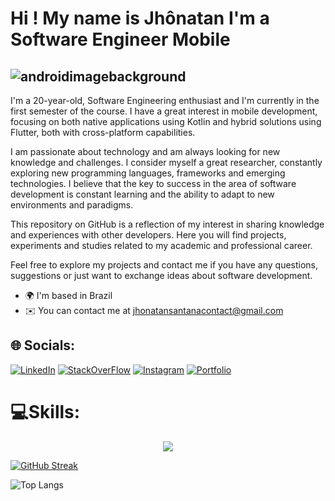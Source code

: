 
# Hi ! My name is Jhônatan I'm a Software Engineer Mobile
![androidimagebackground](https://github.com/reisdeveloper/reisdeveloper/assets/113706844/1e47519f-2796-4124-b8d2-5ad5cefd2dd0)
--------------------------------------------------------------------------------------------------------------------------------
I'm a 20-year-old, Software Engineering enthusiast and I'm currently in the first semester of the course. I have a great interest in mobile development, focusing on both native applications using Kotlin and hybrid solutions using Flutter, both with cross-platform capabilities.

I am passionate about technology and am always looking for new knowledge and challenges. I consider myself a great researcher, constantly exploring new programming languages, frameworks and emerging technologies. I believe that the key to success in the area of software development is constant learning and the ability to adapt to new environments and paradigms.

This repository on GitHub is a reflection of my interest in sharing knowledge and experiences with other developers. Here you will find projects, experiments and studies related to my academic and professional career.

Feel free to explore my projects and contact me if you have any questions, suggestions or just want to exchange ideas about software development.

* 🌍  I'm based in Brazil
* ✉️  You can contact me at jhonatansantanacontact@gmail.com

## 🌐 Socials:

[![LinkedIn](https://img.shields.io/badge/LinkedIn-0077B5?style=for-the-badge&logo=linkedin&logoColor=white)](https://www.linkedin.com/in/jhonatansantana/)
[![StackOverFlow](https://img.shields.io/badge/Stack_Overflow-FE7A16?style=for-the-badge&logo=stack-overflow&logoColor=white)]()
[![Instagram](https://img.shields.io/badge/Instagram-E4405F?style=for-the-badge&logo=instagram&logoColor=white)]()
[![Portfolio](https://img.shields.io/badge/Portfolio-255E63?style=for-the-badge&logo=About.me&logoColor=white)]()



# 💻Skills:
<p align="center">
  <a href="https://skillicons.dev">
    <img src="https://skillicons.dev/icons?i=git,gitlab,kubernetes,docker,aws,c,cpp,cs,dotnet,java,dart,flutter,kotlin,html,css,js,sqlite,mysql,firebase,nodejs,androidstudio,pycharm,vscode,visualstudio,stackoverflow,obsidian,notion," />
  </a>
</p>

<a href="https://git.io/streak-stats"><img src="https://streak-stats.demolab.com?user=reisdeveloper&theme=whatsapp-dark2&card_width=496" alt="GitHub Streak" /></a>

![Top Langs](https://github-readme-stats.vercel.app/api/top-langs/?username=reisdeveloper&layout=compact)











